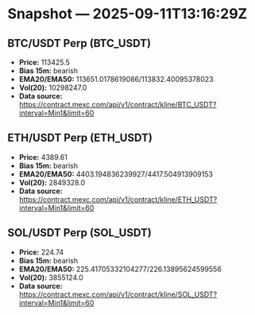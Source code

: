 # Snapshot — 2025-09-11T13:16:29Z

## BTC/USDT Perp (BTC_USDT)
- **Price:** 113425.5
- **Bias 15m:** bearish
- **EMA20/EMA50:** 113651.0178619086/113832.40095378023
- **Vol(20):** 10298247.0
- **Data source:** https://contract.mexc.com/api/v1/contract/kline/BTC_USDT?interval=Min1&limit=60

## ETH/USDT Perp (ETH_USDT)
- **Price:** 4389.61
- **Bias 15m:** bearish
- **EMA20/EMA50:** 4403.194836239927/4417.504913909153
- **Vol(20):** 2849328.0
- **Data source:** https://contract.mexc.com/api/v1/contract/kline/ETH_USDT?interval=Min1&limit=60

## SOL/USDT Perp (SOL_USDT)
- **Price:** 224.74
- **Bias 15m:** bearish
- **EMA20/EMA50:** 225.41705332104277/226.13895624599556
- **Vol(20):** 3855124.0
- **Data source:** https://contract.mexc.com/api/v1/contract/kline/SOL_USDT?interval=Min1&limit=60
